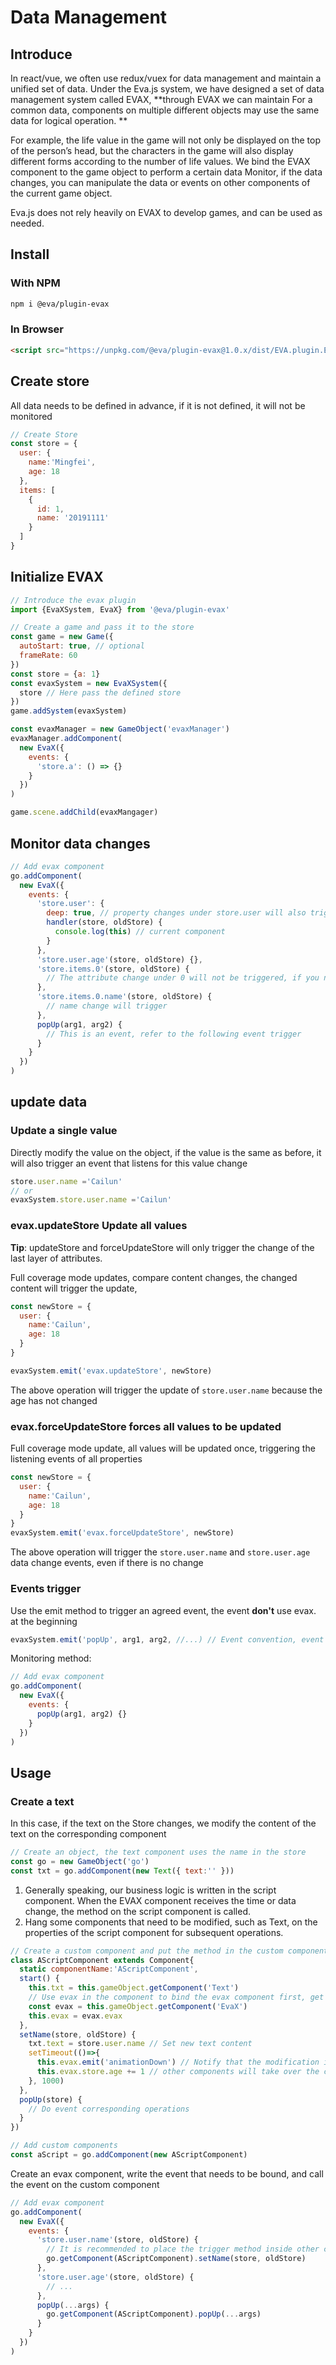# Data Management

## Introduce

In react/vue, we often use redux/vuex for data management and maintain a unified set of data. Under the Eva.js system, we have designed a set of data management system called EVAX, **through EVAX we can maintain For a common data, components on multiple different objects may use the same data for logical operation. **

For example, the life value in the game will not only be displayed on the top of the person’s head, but the characters in the game will also display different forms according to the number of life values. We bind the EVAX component to the game object to perform a certain data Monitor, if the data changes, you can manipulate the data or events on other components of the current game object.

Eva.js does not rely heavily on EVAX to develop games, and can be used as needed.

## Install

### With NPM
```bash
npm i @eva/plugin-evax
```

### In Browser
```html
<script src="https://unpkg.com/@eva/plugin-evax@1.0.x/dist/EVA.plugin.EVAX.min.js"></script>
```

## Create store

All data needs to be defined in advance, if it is not defined, it will not be monitored

```js
// Create Store
const store = {
  user: {
    name:'Mingfei',
    age: 18
  },
  items: [
    {
      id: 1,
      name: '20191111'
    }
  ]
}
```

## Initialize EVAX

```js
// Introduce the evax plugin
import {EvaXSystem, EvaX} from '@eva/plugin-evax'

// Create a game and pass it to the store
const game = new Game({
  autoStart: true, // optional
  frameRate: 60
})
const store = {a: 1}
const evaxSystem = new EvaXSystem({
  store // Here pass the defined store
})
game.addSystem(evaxSystem)

const evaxManager = new GameObject('evaxManager')
evaxManager.addComponent(
  new EvaX({
    events: {
      'store.a': () => {}
    }
  })
)

game.scene.addChild(evaxMangager)
```

## Monitor data changes

```js
// Add evax component
go.addComponent(
  new EvaX({
    events: {
      'store.user': {
        deep: true, // property changes under store.user will also trigger
        handler(store, oldStore) {
          console.log(this) // current component
        }
      },
      'store.user.age'(store, oldStore) {},
      'store.items.0'(store, oldStore) {
        // The attribute change under 0 will not be triggered, if you need to monitor, you need to set deep
      },
      'store.items.0.name'(store, oldStore) {
        // name change will trigger
      },
      popUp(arg1, arg2) {
        // This is an event, refer to the following event trigger
      }
    }
  })
)
```

###

## update data

### Update a single value

Directly modify the value on the object, if the value is the same as before, it will also trigger an event that listens for this value change

```js
store.user.name ='Cailun'
// or
evaxSystem.store.user.name ='Cailun'
```

### evax.updateStore Update all values

**Tip**: updateStore and forceUpdateStore will only trigger the change of the last layer of attributes.

Full coverage mode updates, compare content changes, the changed content will trigger the update,

```js
const newStore = {
  user: {
    name:'Cailun',
    age: 18
  }
}

evaxSystem.emit('evax.updateStore', newStore)
```

The above operation will trigger the update of `store.user.name` because the age has not changed

### evax.forceUpdateStore forces all values ​​to be updated

Full coverage mode update, all values ​​will be updated once, triggering the listening events of all properties

```js
const newStore = {
  user: {
    name:'Cailun',
    age: 18
  }
}
evaxSystem.emit('evax.forceUpdateStore', newStore)
```

The above operation will trigger the `store.user.name` and `store.user.age` data change events, even if there is no change

### Events trigger

Use the emit method to trigger an agreed event, the event **don't** use evax. at the beginning

```js
evaxSystem.emit('popUp', arg1, arg2, //...) // Event convention, event **do not** use evax. at the beginning
```

Monitoring method:

```js
// Add evax component
go.addComponent(
  new EvaX({
    events: {
      popUp(arg1, arg2) {}
    }
  })
)
```

## Usage

### Create a text

In this case, if the text on the Store changes, we modify the content of the text on the corresponding component

```js
// Create an object, the text component uses the name in the store
const go = new GameObject('go')
const txt = go.addComponent(new Text({ text:'' }))
```

1. Generally speaking, our business logic is written in the script component. When the EVAX component receives the time or data change, the method on the script component is called.
2. Hang some components that need to be modified, such as Text, on the properties of the script component for subsequent operations.

```js
// Create a custom component and put the method in the custom component
class AScriptComponent extends Component{
  static componentName:'AScriptComponent',
  start() {
    this.txt = this.gameObject.getComponent('Text')
    // Use evax in the component to bind the evax component first, get the evax object on the evax component, and perform event triggering and modification
    const evax = this.gameObject.getComponent('EvaX')
    this.evax = evax.evax
  },
  setName(store, oldStore) {
    txt.text = store.user.name // Set new text content
    setTimeout(()=>{
      this.evax.emit('animationDown') // Notify that the modification is complete, and other components will take over the changes, not in this case
      this.evax.store.age += 1 // other components will take over the changes, not in this case
    }, 1000)
  },
  popUp(store) {
    // Do event corresponding operations
  }
})

// Add custom components
const aScript = go.addComponent(new AScriptComponent)
```

Create an evax component, write the event that needs to be bound, and call the event on the custom component

```js
// Add evax component
go.addComponent(
  new EvaX({
    events: {
      'store.user.name'(store, oldStore) {
        // It is recommended to place the trigger method inside other custom components for use with subsequent scene editors
        go.getComponent(AScriptComponent).setName(store, oldStore)
      },
      'store.user.age'(store, oldStore) {
        // ...
      },
      popUp(...args) {
        go.getComponent(AScriptComponent).popUp(...args)
      }
    }
  })
)
```

<br/>
<br/>
<br/>
<br/>
<br/>